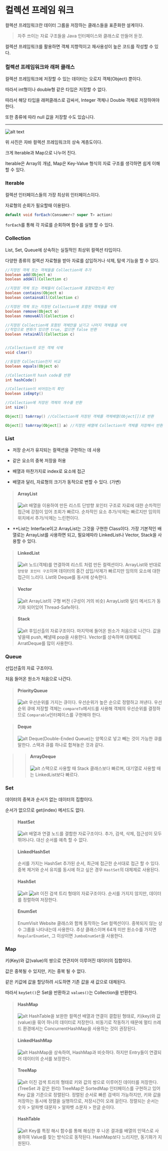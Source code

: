 # 컬렉션 프레임 워크

컬렉션 프레임워크란 데이터 그룹을 저장하는 클래스들을 표준화한 설계이다.

> 자주 쓰이는 자료 구조들을 Java 인터페이스와 클래스로 만들어 둔것.

컬렉션 프레임워크를 활용하면 객체 지향적이고 재사용성이 높은 코드를 작성할 수 있다.

### 컬렉션 프레임워크와 래퍼 클래스

컬렉션 프레임워크에 저장할 수 있는 데이터는 오로지 객체(Object) 뿐이다.

따라서 int형이나 double형 같은 타입은 저장할 수 없다.

따라서 해당 타입을 래퍼클래스로 감싸서, Integer 객체나 Double 객체로 저장하여야 한다. 

또한 종류에 따라 null 값을 저장할 수도 있습니다.

___

![alt text](./java-collection.jpeg)

위 사진은 자바 컬렉션 프레임워크의 상속 계층도이다.

크게 Iterable과 Map으로 나누어 진다.

Iterable은 Array의 개념, Map은 Key-Value 형식의 자료 구조를 생각하면 쉽게 이해할 수 있다.


### Iterable
컬렉션 인터페이스들의 가장 최상위 인터페이스이다.

자료형의 순회가 필요할때 이용된다.
```java
default void forEach(Consumer<? super T> action)
```
`forEach`를 통해 각 자료를 순회하며 함수를 실행 할 수 있다.

### Collection
List, Set, Queue에 상속하는 실질적인 최상위 컬렉션 타입이다.

다양한 종류의 컬렉션 자료형을 받아 자료를 삽입하거나 삭제, 탐색 기능을 할 수 있다.

```java
//지정된 객체 또는 객체들을 Collection에 추가
boolean add(Object o)
boolean addAll(Collection c) 

//지정된 객체 또는 객체들이 Collection에 포함되었는지 확인
boolean contains(Object o)
boolean containsAll(Collection c)

//지정된 객체 또는 지정된 Collection에 포함된 객체들을 삭제
boolean remove(Object o)
boolean removeAll(Collection c)

//지정된 Collection에 포함된 객체만을 남기고 나머지 객체들을 삭제
//작업으로 변화가 있으면 true, 없으면 false 반환
boolean retainAll(Collection c)


//Collection의 모든 객체 삭제
void clear()

//동일한 Collection인지 비교
boolean equals(Object o)

//Collection의 hash code를 반환
int hashCode()

//Collection이 비어있는지 확인
boolean isEmpty()

//Collection에 저장된 객체의 개수를 반환
int size()

Object[] toArray() //Collection에 저장된 객체를 객체배열(Object[])로 반환

Object[] toArray(Object[] a) //지정된 배열에 Collection의 객체를 저장해서 반환
```

### List
+ 저장 순서가 유지되는 컬렉션을 구현하는 데 사용

+ 같은 요소의 중복 저장을 허용

+ 배열과 마찬가지로 index로 요소에 접근

+ 배열과 달리, 자료형의 크기가 동적으로 변할 수 있다. (가변)

> #### ArrayList
> ![alt](./ArrayList.png)
> 배열을 이용하여 만든 리스트
단방향 포인터 구조로 자료에 대한 순차적인 접근에 강점이 있어 조회가 빠르다.
순차적인 요소 추가/삭제는 빠르지만 임의의 위치에서 추가/삭제는 느린편이다.

+ **List는 Interface이고 ArrayList는 그것을 구현한 Class이다.
  가장 기본적인 배열로는 ArrayList를 사용하면 되고, 필요에따라
  LinkedList나 Vector, Stack을 사용할 수 있다.

> #### LinkedList
> ![alt](./LinkedList.png)
> 노드(객체)를 연결하여 리스트 처럼 만든 컬렉션이다.
ArrayList와 반대로 `양방향 포인터 구조`이며
데이터의 중간 삽입/삭제가 빠르지만 임의의 요소에 대한 접근이 느리다.
List와 Deque를 동시에 상속한다.

> #### Vector
> ![alt](./Vector.jpeg)
> ArrayList의 구형 버전 (구성이 거의 비슷)
ArrayList와 달리 메서드가 동기화 되어있어 Thread-Safe하다.

> #### Stack
> ![alt](./Stack.png)
> 후입선출의 자료구조이다.
마지막에 들어온 원소가 처음으로 나간다.
값을 넣을때 push, 빼낼때 pop을 사용한다.
Vector를 상속하며 대체제로 ArratDeque를 많이 사용한다.

### Queue
선입선출의 자료 구조이다.

처음 들어온 원소가 처음으로 나간다.

> #### PriorityQueue
> ![alt](./PriorityQueue.png)
> 우선순위를 가지는 큐이다.
우선순위가 높은 순으로 정렬하고 꺼낸다.
우선순위 큐에 저장할 객체는 `compareTo`메서드를 사용해 객체의 우선순위를 결정하므로 `Comparable`인터페이스를 구현해야 한다.

> #### Deque
> ![alt](./Deque.png)
Deque(Double-Ended Queue)는 양쪽으로 넣고 빼는 것이 가능한 큐를 말한다.
스택과 큐를 하나로 합쳐놓은 것과 같다.

> > #### ArrayDeque
> > ![alt](./ArrayDeque.png)
> > 스택으로 사용할 때 Stack 클래스보다 빠르며, 대기열로 사용할 때는 LinkedList보다 빠르다.

### Set
데이터의 중복과 순서가 없는 데이터의 집합이다.

순서가 없으므로 get(index) 메서드도 없다.

> #### HastSet
> ![alt](./HashSet.png)
> 배열과 연결 노드를 결합한 자료구조이다.
추가, 검색, 삭제, 접근성이 모두 뛰어나다.
대신 순서를 예측 할 수 없다.

> #### LinkedHashSet
> 순서를 가지는 HashSet
추가된 순서, 최근에 접근한 순서대로 접근 할 수 있다.
중복 제거와 순서 유지를 동시에 하고 싶은 경우 `HastSet`의 대체제로 사용된다.

> #### HashSet
> ![alt](./TreeSet.png)
> ![alt](./TreeSet2.png)
> 이진 검색 트리 형태의 자료구조이다.
순서를 가지지 않지만, 데이터를 정렬하여 저장한다.

> #### EnumSet
> EnumVisit Website 클래스와 함께 동작하는 Set 컬렉션이다.
중복되지 않는 상수 그룹을 나타내는데 사용한다.
추상 클래스이며 64개 미만 원소수를 가지면 `RegularEnumSet`,
그 이상이면 `JumboEnumSet`을 사용한다.

### Map

키(Key)와 값(value)의 쌍으로 연관지어 이루어진 데이터의 집합이다.

값은 중복될 수 있지만, 키는 중복 될 수 없다.

같은 키값에 값을 할당하려 시도하면 기존 값을 새 값으로 대체된다.

따라서 `keySet()`은 Set을 반환하고 `values()`는 Collection을 반환한다.

> #### HashMap
> ![alt](./HashMap.png)
> HashTable을 보완한 컬렉션
배열과 연결이 결합된 형태로, 키(key)와 값(value)을 묶어 하나의 데이터로 저장한다.
비동기로 작동하기 때문에 멀티 쓰레드 환경에서는 ConcurrentHashMap을 사용하는 것이 권장된다.

> #### LinkedHashMap
> ![alt](./LinkedHashMap.png)
> HashMap을 상속하여, HashMap과 비슷하다.
하지만 Entry들이 연결되어 데이터의 순서를 보장한다.

> #### TreeMap
> ![alt](./TreeMap.png)
> 이진 검색 트리의 형태로 키와 값의 쌍으로 이루어진 데이터를 저장한다. 
(TreeSet 과 같은 원리)
TreeMap은 SortedMap 인터페이스를 구현하고 있어 Key 값을 기준으로 정렬된다.
정렬된 순서로 빠른 검색이 가능하지만, 키와 값을 저장하는 동시에 정렬을 실행하므로, 저장시간이 오래 걸린다.
정렬되는 순서는 숫자 > 알파벳 대문자 > 알파벳 소문자 > 한글 순이다.

> #### HashTable
> ![alt](./HashTable.png)
> Key를 특정 해시 함수를 통해 해싱한 후 나온 결과를 배열의 인덱스로 사용하여 Value를 찾는 방식으로 동작된다.
HashMap보다 느리지만, 동기화가 지원된다.